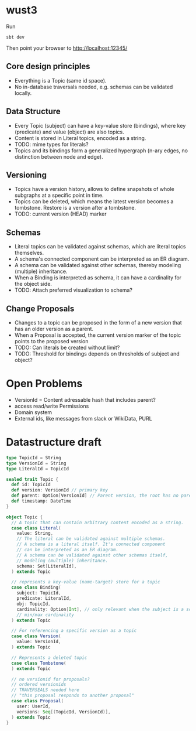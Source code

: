 # wust3

Run

```
sbt dev
```

Then point your browser to <http://localhost:12345/>

## Core design principles

- Everything is a Topic (same id space).
- No in-database traversals needed, e.g. schemas can be validated locally.

## Data Structure

- Every Topic (subject) can have a key-value store (bindings), where key (predicate) and value (object) are also topics.
- Content is stored in Literal topics, encoded as a string.
- TODO: mime types for literals?
- Topics and its bindings form a generalized hypergraph (n-ary edges, no distinction between node and edge).

## Versioning

- Topics have a version history, allows to define snapshots of whole subgraphs at a specific point in time.
- Topics can be deleted, which means the latest version becomes a tombstone. Restore is a version after a tombstone.
- TODO: current version (HEAD) marker

## Schemas

- Literal topics can be validated against schemas, which are literal topics themselves.
- A schema's connected component can be interpreted as an ER diagram.
- A schema can be validated against other schemas, thereby modeling (multiple) inheritance.
- When a Binding is interpreted as schema, it can have a cardinality for the object side.
- TODO: Attach preferred visualization to schema?

## Change Proposals

- Changes to a topic can be proposed in the form of a new version that has an older version as a parent.
- When a Proposal is accepted, the current version marker of the topic points to the proposed version
- TODO: Can literals be created without limit?
- TODO: Threshold for bindings depends on thresholds of subject and object?

# Open Problems

- VersionId = Content adressable hash that includes parent?
- access read/write Permissions
- Domain system
- External ids, like messages from slack or WikiData, PURL

# Datastructure draft

```scala
type TopicId = String
type VersionId = String
type LiteralId = TopicId

sealed trait Topic {
  def id: TopicId
  def version: VersionId // primary key
  def parent: Option[VersionId] // Parent version, the root has no parent
  def timestamp: DateTime
}

object Topic {
  // A topic that can contain arbitrary content encoded as a string.
  case class Literal(
    value: String,
    // The literal can be validated against multiple schemas.
    // A schema is a literal itself. It's connected component
    // can be interpreted as an ER diagram.
    // A schema can be validated against other schemas itself,
    // modeling (multiple) inheritance.
    schema: Set[LiteralId],
  ) extends Topic

  // represents a key-value (name-target) store for a topic
  case class Binding(
    subject: TopicId,
    predicate: LiteralId,
    obj: TopicId,
    cardinality: Option[Int], // only relevant when the subject is a schema
    // min/max cardinality
  ) extends Topic

  // For referencing a specific version as a topic
  case class Version(
    value: VersionId,
  ) extends Topic

  // Represents a deleted topic
  case class Tombstone(
  ) extends Topic

  // no versionid for proposals?
  // ordered versionids
  // TRAVERSEALS needed here
  // "this proposal responds to another proposal"
  case class Proposal(
    user: UserId,
    versions: Seq[(TopicId, VersionId)],
  ) extends Topic
}
```
